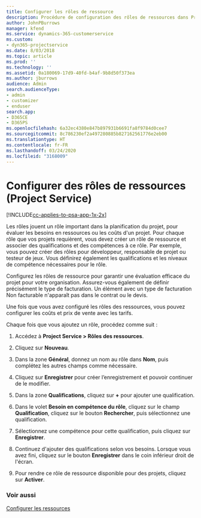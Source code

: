 ```yaml
---
title: Configurer les rôles de ressource
description: Procédure de configuration des rôles de ressources dans Project Service
author: JohnPBurrows
manager: kfend
ms.service: dynamics-365-customerservice
ms.custom:
- dyn365-projectservice
ms.date: 8/03/2018
ms.topic: article
ms.prod: ''
ms.technology: ''
ms.assetid: 0a180069-17d9-40fd-b4af-9b8d50f373ea
ms.author: jburrows
audience: Admin
search.audienceType:
- admin
- customizer
- enduser
search.app:
- D365CE
- D365PS
ms.openlocfilehash: 6a32ec4380e847b897931b6691fa8f9784d0cee7
ms.sourcegitcommit: 8c786230ef2a497280885b827162561776e2eb00
ms.translationtype: HT
ms.contentlocale: fr-FR
ms.lasthandoff: 03/24/2020
ms.locfileid: "3168009"
---
```

# <a name="configure-resource-roles-project-service"></a>Configurer des rôles de ressources (Project Service)

[!INCLUDE[cc-applies-to-psa-app-1x-2x](../includes/cc-applies-to-psa-app-1x-2x.md)]

Les rôles jouent un rôle important dans la planification du projet, pour évaluer les besoins en ressources ou les coûts d'un projet. Pour chaque rôle que vos projets requièrent, vous devez créer un rôle de ressource et associer des qualifications et des compétences à ce rôle. Par exemple, vous pouvez créer des rôles pour développeur, responsable de projet ou testeur de jeux. Vous définirez également les qualifications et les niveaux de compétence nécessaires pour le rôle.  
  
 Configurez les rôles de ressource pour garantir une évaluation efficace du projet pour votre organisation.  Assurez-vous également de définir précisément le type de facturation. Un élément avec un type de facturation Non facturable n'apparaît pas dans le contrat ou le devis.  
  
 Une fois que vous avez configuré les rôles des ressources, vous pouvez configurer les coûts et prix de vente avec les tarifs.  
  
 Chaque fois que vous ajoutez un rôle, procédez comme suit :  
  
1.  Accédez à **Project Service > Rôles des ressources**.  
  
2.  Cliquez sur **Nouveau**.  
  
3.  Dans la zone **Général**, donnez un nom au rôle dans **Nom**, puis complétez les autres champs comme nécessaire.  
  
4.  Cliquez sur **Enregistrer** pour créer l’enregistrement et pouvoir continuer de le modifier.  
  
5.  Dans la zone **Qualifications**, cliquez sur **+** pour ajouter une qualification.  
  
6.  Dans le volet **Besoin en compétence du rôle**, cliquez sur le champ **Qualification**, cliquez sur le bouton **Rechercher**, puis sélectionnez une qualification.  
  
7.  Sélectionnez une compétence pour cette qualification, puis cliquez sur **Enregistrer**.  
  
8.  Continuez d'ajouter des qualifications selon vos besoins. Lorsque vous avez fini, cliquez sur le bouton **Enregistrer** dans le coin inférieur droit de l'écran.  
  
9. Pour rendre ce rôle de ressource disponible pour des projets, cliquez sur **Activer**.  
  
### <a name="see-also"></a>Voir aussi  
 [Configurer les ressources](../project-service/set-up-resources.md)
